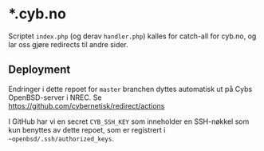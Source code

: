 # *.cyb.no

Scriptet `index.php` (og derav `handler.php`) kalles for catch-all for
cyb.no, og lar oss gjøre redirects til andre sider.

## Deployment

Endringer i dette repoet for `master` branchen dyttes automatisk ut
på Cybs OpenBSD-server i NREC. Se
https://github.com/cybernetisk/redirect/actions

I GitHub har vi en secret `CYB_SSH_KEY` som inneholder en SSH-nøkkel
som kun benyttes av dette repoet, som er registrert i
`~openbsd/.ssh/authorized_keys`.

